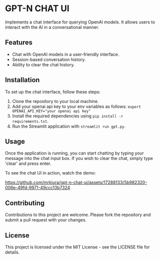 # GPT-N CHAT UI

Implements a chat interface for querying OpenAI models. It allows users to interact with the AI in a conversational manner.

## Features

- Chat with OpenAI models in a user-friendly interface.
- Session-based conversation history.
- Ability to clear the chat history.

## Installation

To set up the chat interface, follow these steps:

1. Clone the repository to your local machine.
2. Add your openai api key to your env variables as follows: `export OPENAI_API_KEY="your openai api key"`
3. Install the required dependencies using `pip install -r requirements.txt`.
4. Run the Streamlit application with `streamlit run gpt.py`.

## Usage

Once the application is running, you can start chatting by typing your message into the chat input box. If you wish to clear the chat, simply type 'clear' and press enter.

To see the chat UI in action, watch the demo:

https://github.com/mrkiura/gpt-n-chat-ui/assets/17288133/5b982320-006e-49fd-9971-49ccc13b7324



## Contributing

Contributions to this project are welcome. Please fork the repository and submit a pull request with your changes.

## License

This project is licensed under the MIT License - see the LICENSE file for details.
